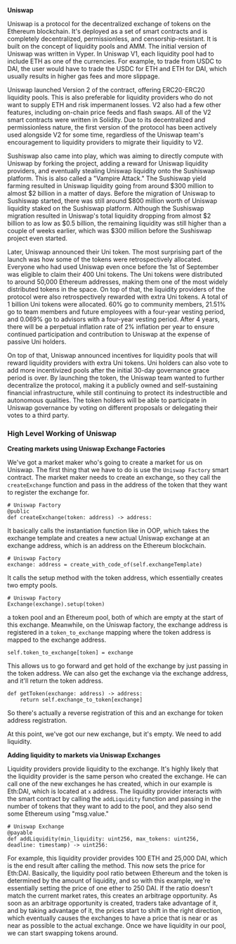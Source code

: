 **Uniswap**

Uniswap is a protocol for the decentralized exchange of tokens on the Ethereum blockchain. It's deployed as a set of smart contracts and is completely decentralized, permissionless, and censorship-resistant. It is built on the concept of liquidity pools and AMM. The initial version of Uniswap was written in Vyper. In Uniswap V1, each liquidity pool had to include ETH as one of the currencies. For example, to trade from USDC to DAI, the user would have to trade the USDC for ETH and ETH for DAI, which usually results in higher gas fees and more slippage.

Uniswap launched Version 2 of the contract, offering ERC20-ERC20 liquidity pools. This is also preferable for liquidity providers who do not want to supply ETH and risk impermanent losses. V2 also had a few other features, including on-chain price feeds and flash swaps. All of the V2 smart contracts were written in Solidity. Due to its decentralized and permissionless nature, the first version of the protocol has been actively used alongside V2 for some time, regardless of the Uniswap team's encouragement to liquidity providers to migrate their liquidity to V2.

Sushiswap also came into play, which was aiming to directly compute with Uniswap by forking the project, adding a reward for Uniswap liquidity providers, and eventually stealing Uniswap liquidity onto the Sushiswap platform. This is also called a "Vampire Attack." The Sushiswap yield farming resulted in Uniswap liquidity going from around $300 million to almost $2 billion in a matter of days. Before the migration of Uniswap to Sushiswap started, there was still around $800 million worth of Uniswap liquidity staked on the Sushiswap platform. Although the Sushiswap migration resulted in Uniswap's total liquidity dropping from almost $2 billion to as low as $0.5 billion, the remaining liquidity was still higher than a couple of weeks earlier, which was $300 million before the Sushiswap project even started.

Later, Uniswap announced their Uni token. The most surprising part of the launch was how some of the tokens were retrospectively allocated. Everyone who had used Uniswap even once before the 1st of September was eligible to claim their 400 Uni tokens. The Uni tokens were distributed to around 50,000 Ethereum addresses, making them one of the most widely distributed tokens in the space. On top of that, the liquidity providers of the protocol were also retrospectively rewarded with extra Uni tokens. A total of 1 billion Uni tokens were allocated. 60% go to community members, 21.51% go to team members and future employees with a four-year vesting period, and 0.069% go to advisors with a four-year vesting period. After 4 years, there will be a perpetual inflation rate of 2% inflation per year to ensure continued participation and contribution to Uniswap at the expense of passive Uni holders.

On top of that, Uniswap announced incentives for liquidity pools that will reward liquidity providers with extra Uni tokens. Uni holders can also vote to add more incentivized pools after the initial 30-day governance grace period is over. By launching the token, the Uniswap team wanted to further decentralize the protocol, making it a publicly owned and self-sustaining financial infrastructure, while still continuing to protect its indestructible and autonomous qualities. The token holders will be able to participate in Uniswap governance by voting on different proposals or delegating their votes to a third party.


### High Level Working of Uniswap

**Creating markets using Uniswap Exchange Factories**

We've got a market maker who's going to create a market for us on Uniswap. The first thing that we have to do is use the `Uniswap Factory` smart contract. The market maker needs to create an exchange, so they call the `createExchange` function and pass in the address of the token that they want to register the exchange for.

```vyper
# Uniswap Factory
@public
def createExchange(token: address) -> address:
```

It basically calls the instantiation function like in OOP, which takes the exchange template and creates a new actual Uniswap exchange at an exchange address, which is an address on the Ethereum blockchain.

```vyper
# Uniswap Factory
exchange: address = create_with_code_of(self.exchangeTemplate)
```

It calls the setup method with the token address, which essentially creates two empty pools.

```vyper
# Uniswap Factory
Exchange(exchange).setup(token)
```

a token pool and an Ethereum pool, both of which are empty at the start of this exchange. Meanwhile, on the Uniswap factory, the exchange address is registered in a `token_to_exchange` mapping where the token address is mapped to the exchange address.

```vyper
self.token_to_exchange[token] = exchange
```

This allows us to go forward and get hold of the exchange by just passing in the token address. We can also get the exchange via the exchange address, and it'll return the token address.

```vyper
def getToken(exchange: address) -> address:
    return self.exchange_to_token[exchange]
```

So there's actually a reverse registration of this and an exchange for token address registration.

At this point, we've got our new exchange, but it's empty. We need to add liquidity.

**Adding liquidity to markets via Uniswap Exchanges**

Liquidity providers provide liquidity to the exchange. It's highly likely that the liquidity provider is the same person who created the exchange. He can call one of the new exchanges he has created, which in our example is Eth:DAI, which is located at `x` address. The liquidity provider interacts with the smart contract by calling the `addLiquidity` function and passing in the number of tokens that they want to add to the pool, and they also send some Ethereum using "msg.value."

```vyper
# Uniswap Exchange
@payable
def addLiquidity(min_liquidity: uint256, max_tokens: uint256, deadline: timestamp) -> uint256:
```

For example, this liquidity provider provides 100 ETH and 25,000 DAI, which is the end result after calling the method. This now sets the price for Eth:DAI. Basically, the liquidity pool ratio between Ethereum and the token is determined by the amount of liquidity, and so with this example, we're essentially setting the price of one ether to 250 DAI. If the ratio doesn't match the current market rates, this creates an arbitrage opportunity. As soon as an arbitrage opportunity is created, traders take advantage of it, and by taking advantage of it, the prices start to shift in the right direction, which eventually causes the exchanges to have a price that is near or as near as possible to the actual exchange. Once we have liquidity in our pool, we can start swapping tokens around.
